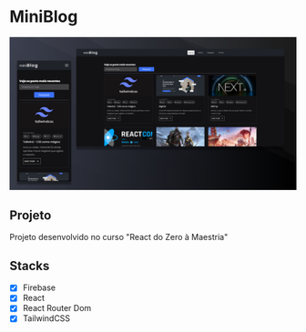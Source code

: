 # MiniBlog

![image](/docs/miniblog-banner.png)

## Projeto

Projeto desenvolvido no curso "React do Zero à Maestria"

## Stacks

- [x] Firebase
- [x] React
- [x] React Router Dom
- [x] TailwindCSS
